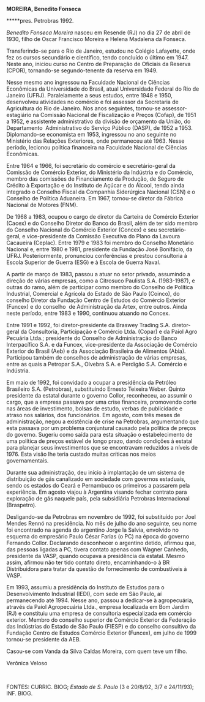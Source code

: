 **MOREIRA, Benedito Fonseca**

**\***pres. Petrobras 1992.

*Benedito Fonseca Moreira* nasceu em Resende (RJ) no dia 27 de abril de
1930, filho de Oscar Francisco Moreira e Helena Madalena da Fonseca.

Transferindo-se para o Rio de Janeiro, estudou no Colégio Lafayette,
onde fez os cursos secundário e científico, tendo concluído o último em
1947. Neste ano, iniciou curso no Centro de Preparação de Oficiais da
Reserva (CPOR), tornando-se segundo-tenente da reserva em 1949.

Nesse mesmo ano ingressou na Faculdade Nacional de Ciências Econômicas
da Universidade do Brasil, atual Universidade Federal do Rio de Janeiro
(UFRJ). Paralelamente a seus estudos, entre 1948 e 1950, desenvolveu
atividades no comércio e foi assessor da Secretaria de Agricultura do
Rio de Janeiro. Nos anos seguintes, tornou-se assessor-estagiário na
Comissão Nacional de Fiscalização e Preços (Cofap), de 1951 a 1952, e
assistente administrativo da divisão de orçamento da União, do
Departamento  Administrativo do Serviço Público (DASP), de 1952 a 1953.
Diplomando-se economista em 1953, ingressou no ano seguinte no
Ministério das Relações Exteriores, onde permaneceu até 1963. Nesse
período, lecionou política financeira na Faculdade Nacional de Ciências
Econômicas.

Entre 1964 e 1966, foi secretário do comércio e secretário-geral da
Comissão de Comércio Exterior, do Ministério da Indústria e do Comércio,
membro das comissões de Financiamento da Produção, de Seguro de Crédito
à Exportação e do Instituto de Açúcar e do Álcool, tendo ainda integrado
o Conselho Fiscal da Companhia Siderúrgica Nacional (CSN) e o Conselho
de Política Aduaneira. Em 1967, tornou-se diretor da Fábrica Nacional de
Motores (FNM).

De 1968 a 1983, ocupou o cargo de diretor da Carteira de Comércio
Exterior (Cacex) e do Conselho Diretor do Banco do Brasil, além de ter
sido membro do Conselho Nacional do Comércio Exterior (Concex) e seu
secretário-geral, e vice-presidente da Comissão Executiva do Plano da
Lavoura Cacaueira (Ceplac). Entre 1979 e 1983 foi membro do Conselho
Monetário Nacional e, entre 1980 e 1981, presidente da Fundação José
Bonifácio, da UFRJ. Posteriormente, pronunciou conferências e prestou
consultoria à Escola Superior de Guerra (ESG) e à Escola de Guerra
Naval.

A partir de março de 1983, passou a atuar no setor privado, assumindo a
direção de várias empresas, como a Citrosuco Paulista S.A. (1983-1987),
e outras do ramo, além de participar como membro do Conselho de Política
Industrial, Comercial e Agrícola do Estado de São Paulo (Coinco), do
conselho Diretor da Fundação Centro de Estudos do Comércio Exterior
(Funcex) e do conselho  de Administração da Artex, entre outros. Ainda
neste período, entre 1983 e 1990, continuou atuando no Concex.

Entre 1991 e 1992, foi diretor-presidente da Braswey Trading S.A.
diretor-geral da Consultoria, Participação e Comércio Ltda. (Copar) e da
Paiol Agro Pecuária Ltda.; presidente do Conselho de Administração do
Banco Interpacífico S.A. e da Funcex, vice-presidente da Associação de
Comércio Exterior do Brasil (Aeb) e da Associação Brasileira de
Alimentos (Abia). Participou também de conselhos de administração de
várias empresas, entre as quais a Petropar S.A., Olvebra S.A. e Perdigão
S.A. Comércio e Indústria.

Em maio de 1992, foi convidado a ocupar a presidência da Petróleo
Brasileiro S.A. (Petrobras), substituindo Ernesto Teixeira Weber. Quinto
presidente da estatal durante o governo Collor, reconheceu, ao assumir o
cargo, que a empresa passava por uma crise financeira, promovendo corte
nas áreas de investimento, bolsas de estudo, verbas de publicidade e
atraso nos salários, dos funcionários. Em agosto, com três meses de
administração, negou a existência de crise na Petrobras, argumentando
que esta passava por um problema conjuntural causado pela política de
preços do governo. Sugeriu como saída para esta situação o
estabelecimento de uma política de preços estável de longo prazo, dando
condições à estatal para planejar seus investimentos que se encontravam
reduzidos a níveis de 1976. Esta visão lhe teria custado muitas críticas
nos meios governamentais.

Durante sua administração, deu início à implantação de um sistema de
distribuição de gás canalizado em sociedade com governos estaduais,
sendo os estados do Ceará e Pernambuco os primeiros a passarem pela
experiência. Em agosto viajou à Argentina visando fechar contrato para
exploração de gás naquele país, pela subsidiária Petrobras Internacional
(Braspetro).

Desligando-se da Petrobras em novembro de 1992, foi substituído por Joel
Mendes Rennó na presidência. No mês de julho do ano seguinte, seu nome
foi encontrado na agenda do argentino Jorge la Salvia, envolvido no
esquema do empresário Paulo César Farias (o PC) na época do governo
Fernando Collor. Declarando desconhecer o argentino detido, afirmou que,
das pessoas ligadas a PC, tivera contato apenas com Wagner Canhedo,
presidente da VASP, quando ocupava a presidência da estatal. Mesmo
assim, afirmou não ter tido contato direto, encaminhando-o à BR
Distribuidora para tratar da questão de fornecimento de combustíveis à
VASP.

Em 1993, assumiu a presidência do Instituto de Estudos para o
Desenvolvimento Industrial (IEDI), com sede em São Paulo, aí
permanecendo até 1994. Nesse ano, passou a dedicar-se à agropecuária,
através da Paiol Agropecuária Ltda., empresa localizada em Bom Jardim
(RJ) e constituiu uma empresa de consultoria especializada em comércio
exterior. Membro do conselho superior de Comércio Exterior da Federação
das Indústrias do Estado de São Paulo (FIESP) e do conselho consultivo
da Fundação Centro de Estudos Comércio Exterior (Funcex), em julho de
1999 tornou-se presidente da AEB.

Casou-se com Vanda da Silva Caldas Moreira, com quem teve um filho.

Verônica Veloso

 

FONTES: CURRIC. BIOG; *Estado de S. Paulo* (3 e 20/8/92, 3/7 e
24/11/93); INF. BIOG.

 
